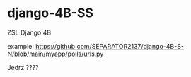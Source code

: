 # django-4B-SS
ZSL Django 4B


example: https://github.com/SEPARATOR2137/django-4B-S-N/blob/main/myapp/polls/urls.py

Jedrz ????